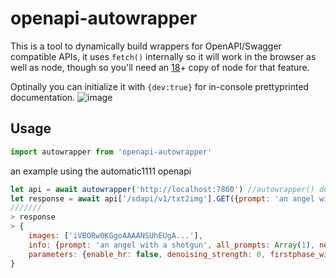 # openapi-autowrapper
This is a tool to dynamically build wrappers for OpenAPI/Swagger compatible APIs, it uses `fetch()` internally so it will work in the browser as well as node, though so you'll need an [18](https://nodejs.org/en/blog/announcements/v18-release-announce)+ copy of node for that feature.

Optinally you can initialize it with `{dev:true}` for in-console prettyprinted documentation.
![image](https://user-images.githubusercontent.com/94414189/235275280-906ee9d4-4fde-4aea-b0a0-3ad3d1303173.png)

## Usage
```js
import autowrapper from 'openapi-autowrapper'
```
an example using the automatic1111 openapi 

```js
let api = await autowrapper('http://localhost:7860') //autowrapper() defaults to 'http://localhost:5000' if called without parameters
let response = await api['/sdapi/v1/txt2img'].GET({prompt: 'an angel with a shotgun'}) //nightcore remix
///////
> response
> {
    images: ['iVBORw0KGgoAAAANSUhEUgA...'], 
    info: {prompt: 'an angel with a shotgun', all_prompts: Array(1), negative_prompt: '', all_negative_prompts: Array(1), seed: 1802462605, …},
    parameters: {enable_hr: false, denoising_strength: 0, firstphase_width: 0, firstphase_height: 0, hr_scale: 2, …}
}
```

